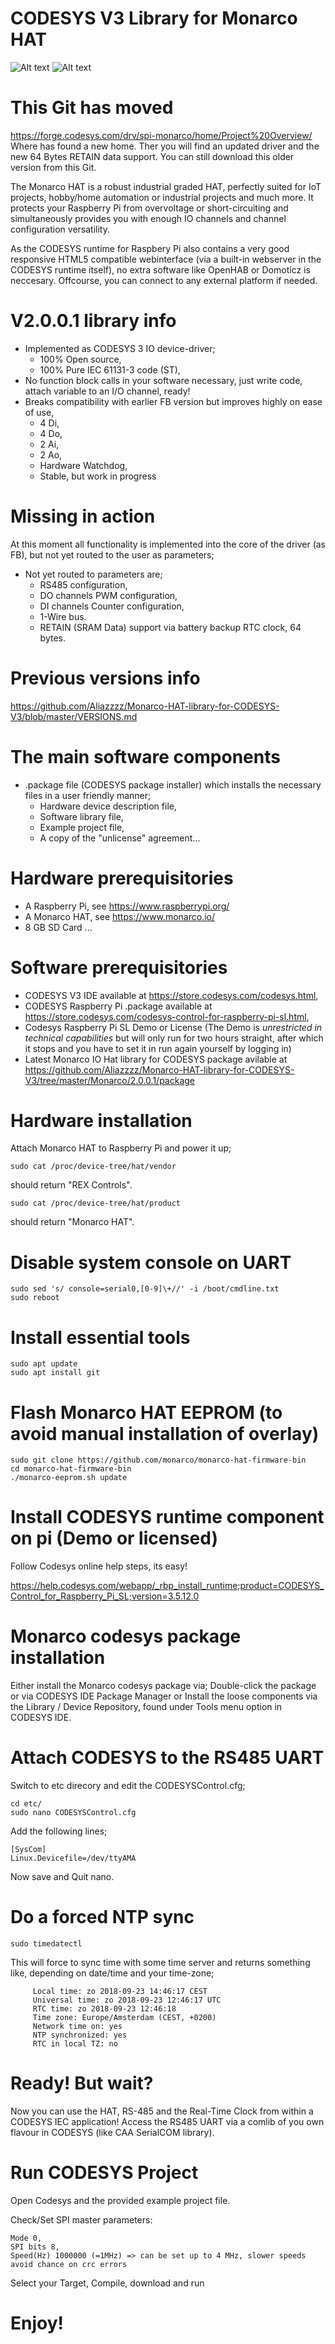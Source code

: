 # CODESYS V3 Library for Monarco HAT

![Alt text](http://pigeoncomputers.com/wp-content/uploads/2017/08/Codesys_Logo_250px.png "CODESYS")
![Alt text](https://www.robotshop.com/media/files/images2/monarco-board-aluminum-housing-desc_image-1.jpg "Monarco HAT")

# This Git has moved
https://forge.codesys.com/drv/spi-monarco/home/Project%20Overview/ 
Where has found a new home. Ther you will find an updated driver and the new 64 Bytes RETAIN data support. 
You can still download this older version from this Git.

The Monarco HAT is a robust industrial graded HAT, perfectly suited for IoT projects, hobby/home automation or industrial projects and much more. It protects your Raspberry Pi from overvoltage or short-circuiting and simultaneously provides you with enough IO channels and channel configuration versatility. 

As the CODESYS runtime for Raspbery Pi also contains a very good responsive HTML5 compatible webinterface (via a built-in webserver in the CODESYS runtime itself), no extra software like OpenHAB or Domoticz is neccesary. 
Offcourse, you can connect to any external platform if needed. 

# V2.0.0.1 library info
- Implemented as CODESYS 3 IO device-driver;
   - 100% Open source,
   - 100% Pure IEC 61131-3 code (ST),
- No function block calls in your software necessary, just write code, attach variable to an I/O channel, ready! 
- Breaks compatibility with earlier FB version but improves highly on ease of use,
   - 4 Di,
   - 4 Do,
   - 2 Ai,
   - 2 Ao,
   - Hardware Watchdog,
   - Stable, but work in progress

# Missing in action
At this moment all functionality is implemented into the core of the driver (as FB), but not yet routed to the user as parameters;
- Not yet routed to parameters are;
   - RS485 configuration, 
   - DO channels PWM configuration,
   - DI channels Counter configuration,
   - 1-Wire bus.
   - RETAIN (SRAM Data) support via battery backup RTC clock, 64 bytes.

# Previous versions info
https://github.com/Aliazzzz/Monarco-HAT-library-for-CODESYS-V3/blob/master/VERSIONS.md

# The main software components
- .package file (CODESYS package installer) which installs the necessary files in a user friendly manner;
   - Hardware device description file,
   - Software library file,
   - Example project file, 
   - A copy of the "unlicense" agreement...

# Hardware prerequisitories
- A Raspberry Pi, see https://www.raspberrypi.org/
- A Monarco HAT, see https://www.monarco.io/
- 8 GB SD Card ...

# Software prerequisitories
- CODESYS V3 IDE available at https://store.codesys.com/codesys.html,
- CODESYS Raspberry Pi .package available at https://store.codesys.com/codesys-control-for-raspberry-pi-sl.html,
- Codesys Raspberry Pi SL Demo or License (The Demo is *unrestricted in technical capabilities* but will only run for two hours straight, after which it stops and you have to set it in run again yourself by logging in)
- Latest Monarco IO Hat library for CODESYS package avilable at https://github.com/Aliazzzz/Monarco-HAT-library-for-CODESYS-V3/tree/master/Monarco/2.0.0.1/package

# Hardware installation
Attach Monarco HAT to Raspberry Pi and power it up; 

    sudo cat /proc/device-tree/hat/vendor
    
should return "REX Controls". 

    sudo cat /proc/device-tree/hat/product

should return "Monarco HAT".

# Disable system console on UART

    sudo sed 's/ console=serial0,[0-9]\+//' -i /boot/cmdline.txt
    sudo reboot
    
# Install essential tools
    
    sudo apt update
    sudo apt install git

# Flash Monarco HAT EEPROM (to avoid manual installation of overlay)

    sudo git clone https://github.com/monarco/monarco-hat-firmware-bin
    cd monarco-hat-firmware-bin
    ./monarco-eeprom.sh update

# Install CODESYS runtime component on pi (Demo or licensed)
Follow Codesys online help steps, its easy!

https://help.codesys.com/webapp/_rbp_install_runtime;product=CODESYS_Control_for_Raspberry_Pi_SL;version=3.5.12.0


# Monarco codesys package installation
Either install the Monarco codesys package via;
    Double-click the package or 
    via CODESYS IDE Package Manager or
    Install the loose components via the Library / Device Repository, found under Tools menu option in CODESYS IDE.

# Attach CODESYS to the RS485 UART
Switch to etc direcory and edit the CODESYSControl.cfg;

    cd etc/
    sudo nano CODESYSControl.cfg

Add the following lines;
    
    [SysCom] 
    Linux.Devicefile=/dev/ttyAMA

Now save and Quit nano. 

# Do a forced NTP sync
    sudo timedatectl

This will force to sync time with some time server and returns something like, depending on date/time and your time-zone;

         Local time: zo 2018-09-23 14:46:17 CEST
         Universal time: zo 2018-09-23 12:46:17 UTC
         RTC time: zo 2018-09-23 12:46:18
         Time zone: Europe/Amsterdam (CEST, +0200)
         Network time on: yes
         NTP synchronized: yes
         RTC in local TZ: no


# Ready! But wait?

Now you can use the HAT, RS-485 and the Real-Time Clock from within a CODESYS IEC application!
Access the RS485 UART via a comlib of you own flavour in CODESYS (like CAA SerialCOM library).


# Run CODESYS Project
Open Codesys and the provided example project file.

Check/Set SPI master parameters:

    Mode 0,
    SPI bits 8,
    Speed(Hz) 1000000 (=1MHz) => can be set up to 4 MHz, slower speeds avoid chance on crc errors
    
Select your Target, Compile, download and run

# Enjoy!
